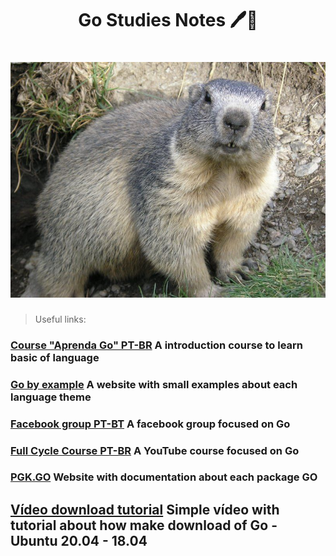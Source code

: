 <h1 align="center">Go Studies Notes 🖊️📘</h1>

<h1 align="center">
  <img alt="Marmota" title="#Marmota" src="./images/marmota.jpg" />
</h1>


> Useful links: 

### [Course "Aprenda Go" PT-BR](https://www.youtube.com/channel/UCxD5EE0H7qOhRr0tIVsOZPQ) A introduction course to learn basic of language
  

### [Go by example](https://gobyexample.com/) A website with small examples about each language theme


### [Facebook group PT-BT](https://pt-br.facebook.com/groups/golang.br/) A facebook group focused on Go


### [Full Cycle Course PT-BR](https://www.youtube.com/watch?v=_MkQLDMak-4&list=PL5aY_NrL1rjucQqO21QH8KclsLDYu1BIg) A YouTube course focused on Go

### [PGK.GO](https://pkg.go.dev/) Website with documentation about each package GO


## [Vídeo download tutorial](https://www.youtube.com/watch?v=4zVJBltNwD0) Simple vídeo with tutorial about how make download of Go - Ubuntu 20.04 - 18.04